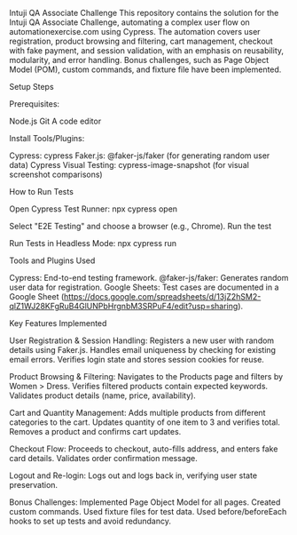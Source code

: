 Intuji QA Associate Challenge
This repository contains the solution for the Intuji QA Associate Challenge, automating a complex user flow on automationexercise.com using Cypress. The automation covers user registration, product browsing and filtering, cart management, checkout with fake payment, and session validation, with an emphasis on reusability, modularity, and error handling. Bonus challenges, such as Page Object Model (POM), custom commands, and fixture file have been implemented.

Setup Steps

Prerequisites:

Node.js 
Git
A code editor 

Install Tools/Plugins:

Cypress: cypress
Faker.js: @faker-js/faker (for generating random user data)
Cypress Visual Testing: cypress-image-snapshot (for visual screenshot comparisons)

How to Run Tests

Open Cypress Test Runner:
npx cypress open

Select "E2E Testing" and choose a browser (e.g., Chrome).
Run the test 

Run Tests in Headless Mode:
npx cypress run

Tools and Plugins Used

Cypress: End-to-end testing framework.
@faker-js/faker: Generates random user data for registration.
Google Sheets: Test cases are documented in a Google Sheet (https://docs.google.com/spreadsheets/d/13jZ2hSM2-qlZ1WJ28KFgRuB4GlUNPbHrgnbM3SRPuF4/edit?usp=sharing).

Key Features Implemented

User Registration & Session Handling:
Registers a new user with random details using Faker.js.
Handles email uniqueness by checking for existing email errors.
Verifies login state and stores session cookies for reuse.

Product Browsing & Filtering:
Navigates to the Products page and filters by Women > Dress.
Verifies filtered products contain expected keywords.
Validates product details (name, price, availability).

Cart and Quantity Management:
Adds multiple products from different categories to the cart.
Updates quantity of one item to 3 and verifies total.
Removes a product and confirms cart updates.

Checkout Flow:
Proceeds to checkout, auto-fills address, and enters fake card details.
Validates order confirmation message.

Logout and Re-login:
Logs out and logs back in, verifying user state preservation.

Bonus Challenges:
Implemented Page Object Model for all pages.
Created custom commands.
Used fixture files for test data.
Used before/beforeEach hooks to set up tests and avoid redundancy.
